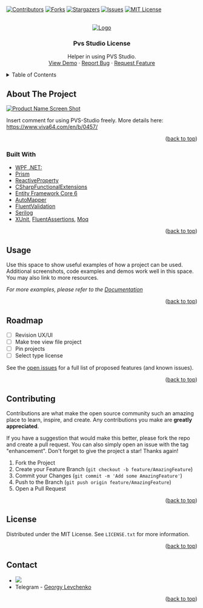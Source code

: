 [![Contributors][contributors-shield]][contributors-url]
[![Forks][forks-shield]][forks-url]
[![Stargazers][stars-shield]][stars-url]
[![Issues][issues-shield]][issues-url]
[![MIT License][license-shield]][license-url]



<!-- PROJECT LOGO -->
<br />
<div align="center">
  <a href="https://github.com/FoxTes/PvsStudioLicense">
    <img src="https://import.viva64.com/docx/blog/0457_PVS-Studio_Free_ru/image1.png" alt="Logo" width="auto" height="auto">
  </a>

<h3 align="center">Pvs Studio License</h3>

  <p align="center">
    Helper in using PVS Studio.
    <br />
    <a href="https://github.com/FoxTes/PvsStudioLicense">View Demo</a>
    ·
    <a href="https://github.com/FoxTes/PvsStudioLicense/issues">Report Bug</a>
    ·
    <a href="https://github.com/FoxTes/PvsStudioLicense/issues">Request Feature</a>
  </p>
</div>



<!-- TABLE OF CONTENTS -->
<details>
  <summary>Table of Contents</summary>
  <ol>
    <li>
      <a href="#about-the-project">About The Project</a>
      <ul>
        <li><a href="#built-with">Built With</a></li>
      </ul>
    </li>
    <li><a href="#usage">Usage</a></li>
    <li><a href="#roadmap">Roadmap</a></li>
    <li><a href="#contributing">Contributing</a></li>
    <li><a href="#license">License</a></li>
    <li><a href="#contact">Contact</a></li>
  </ol>
</details>



<!-- ABOUT THE PROJECT -->
## About The Project

[![Product Name Screen Shot][product-screenshot]](https://example.com)

Insert comment for using PVS-Studio freely. More details here: https://www.viva64.com/en/b/0457/

<p align="right">(<a href="#top">back to top</a>)</p>



### Built With

* [WPF .NET:](https://docs.microsoft.com/ru-ru/dotnet/desktop/wpf/?view=netdesktop-6.0)
* [Prism](https://prismlibrary.com/)
* [ReactiveProperty](https://github.com/runceel/ReactiveProperty)
* [CSharpFunctionalExtensions](https://github.com/vkhorikov/CSharpFunctionalExtensions)
* [Entity Framework Core 6](https://docs.microsoft.com/en-us/ef/core/)
* [AutoMapper](https://automapper.org/)
* [FluentValidation](https://fluentvalidation.net/)
* [Serilog](https://serilog.net/)
* [XUnit](https://xunit.net/), [FluentAssertions](https://fluentassertions.com/), [Moq](https://github.com/moq)


<p align="right">(<a href="#top">back to top</a>)</p>





<!-- USAGE EXAMPLES -->
## Usage

Use this space to show useful examples of how a project can be used. Additional screenshots, code examples and demos work well in this space. You may also link to more resources.

_For more examples, please refer to the [Documentation](https://example.com)_

<p align="right">(<a href="#top">back to top</a>)</p>



<!-- ROADMAP -->
## Roadmap

- [ ] Revision UX/UI
- [ ] Make tree view file project
- [ ] Pin projects
- [ ] Select type license

See the [open issues](https://github.com/FoxTes/PvsStudioLicense/issues) for a full list of proposed features (and known issues).

<p align="right">(<a href="#top">back to top</a>)</p>



<!-- CONTRIBUTING -->
## Contributing

Contributions are what make the open source community such an amazing place to learn, inspire, and create. Any contributions you make are **greatly appreciated**.

If you have a suggestion that would make this better, please fork the repo and create a pull request. You can also simply open an issue with the tag "enhancement".
Don't forget to give the project a star! Thanks again!

1. Fork the Project
2. Create your Feature Branch (`git checkout -b feature/AmazingFeature`)
3. Commit your Changes (`git commit -m 'Add some AmazingFeature'`)
4. Push to the Branch (`git push origin feature/AmazingFeature`)
5. Open a Pull Request

<p align="right">(<a href="#top">back to top</a>)</p>



<!-- LICENSE -->
## License

Distributed under the MIT License. See `LICENSE.txt` for more information.

<p align="right">(<a href="#top">back to top</a>)</p>



<!-- CONTACT -->
## Contact

-   <a href="mailto:lewshadow@gmail.com?"><img src="https://img.shields.io/badge/gmail-%23DD0031.svg?&style=for-the-badge&logo=gmail&logoColor=white"/></a>
-   Telegram - [Georgy Levchenko](https://t.me/foxtes)

<p align="right">(<a href="#top">back to top</a>)</p>



<!-- MARKDOWN LINKS & IMAGES -->
<!-- https://www.markdownguide.org/basic-syntax/#reference-style-links -->
[contributors-shield]: https://img.shields.io/github/contributors/github_username/repo_name.svg?style=for-the-badge
[contributors-url]: https://github.com/FoxTes/PvsStudioLicense/graphs/contributors
[forks-shield]: https://img.shields.io/github/forks/github_username/repo_name.svg?style=for-the-badge
[forks-url]: https://github.com/FoxTes/PvsStudioLicense/network/members
[stars-shield]: https://img.shields.io/github/stars/github_username/repo_name.svg?style=for-the-badge
[stars-url]: https://github.com/FoxTes/PvsStudioLicense/stargazers
[issues-shield]: https://img.shields.io/github/issues/github_username/repo_name.svg?style=for-the-badge
[issues-url]: https://github.com/FoxTes/PvsStudioLicense/issues
[license-shield]: https://img.shields.io/github/license/github_username/repo_name.svg?style=for-the-badge
[license-url]: https://github.com/FoxTes/PvsStudioLicense/blob/main/LICENSE
[product-screenshot]: images/screenshot.png
